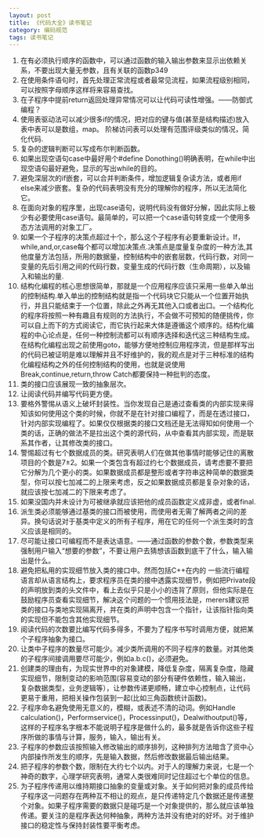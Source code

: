 ```yaml
---
layout: post
title: 《代码大全》读书笔记
category: 编码规范
tags: 读书笔记
---
```


1. 在有必须执行顺序的函数中，可以通过函数的输入输出参数来显示出依赖关系，不要出现大量无参数，且有关联的函数p349
2. 在使用条件语句时，首先处理正常流程或者最常见流程，如果流程级别相同，可以按照字母顺序这样将来容易查找。
3. 在子程序中提前return返回处理异常情况可以让代码可读性增强。——防御式编程？
4. 使用表驱动法可以减少很多if的情况，把对应的键与值(甚至是结构描述)放入表中表可以是数组，map。
阶梯访问表可以处理有范围评级类似的情况，简化代码.
5. 复杂的逻辑判断可以写成布尔判断函数。
6. 如果出现空语句case中最好用个#define Donothing()明确表明，在while中出现空语句最好避免，显示的写出while的目的。
7. 避免深层次的if嵌套，可以合并判断条件，增加逻辑复杂读方法，或者用if else来减少嵌套。复杂的代码表明没有充分的理解你的程序，所以无法简化它。
8. 在面向对象的程序里，出现case语句，说明代码没有做好分解，因此实际上极少有必要使用case语句。最简单的，可以把一个case语句转变成一个使用多态方法调用的对象工厂。
9. 如果一个子程序的决策点超过十个，那么这个子程序有必要重新设计。If，while,and,or,case每个都可以增加决策点.决策点是度量复杂度的一种方法,其他度量方法包括，所用的数据量，控制结构中的嵌套层数，代码行数，对同一变量的先后引用之间的代码行数，变量生成的代码行数（生命周期），以及输入和输出的量.
10. 结构化编程的核心思想很简单，那就是一个应用程序应该只采用一些单入单出的控制结构.单入单出的控制结构就是指一个代码块它只能从一个位置开始执行，并且只能结束于一个位置，除此之外再无其他入口或者出口。一个结构化的程序将按照一种有趣且有规则的方法执行，不会做不可预知的随便挑传，你可以自上而下的方式阅读它，而它执行起来大体是遵循这个顺序的。结构化编程的中心论点是，任何一种控制流都可以有顺序选择和迭代这三种结构生成。在结构化编程出现之前使用goto，能够方便地控制应用程序流，但是那样写出的代码已被证明是难以理解并且不好维护的，我的观点是对于三种标准的结构化编程结构之外的任何控制结构的使用，也就是说使用Break,continue,return,throw Catch都要保持一种批判的态度。
11. 类的接口应该展现一致的抽象层次。
12. 让阅读代码并编写代码更方便。
13. 要格外警惕从语义上破坏封装性。当你发现自己是通过查看类的内部实现来得知该如何使用这个类的时候，你就不是在针对接口编程了，而是在透过接口，针对内部实现编程了。如果仅仅根据类的接口文档还是无法得知如何使用一个类的话，正确的做法不是拉出这个类的源代码，从中查看其内部实现，而是联系其作者，让其修改类的接口。
14. 警惕超过有七个数据成员的类。研究表明人们在做其他事情时能够记住的离散项目的个数是7±2。如果一个类包含有超过约七个数据成员，请考虑要不要把它分解为几个更小的类。如果数据成员都是整形或者字符串这种简单的数据类型，你可以按七加减二的上限来考虑，反之如果数据成员都是复杂对象的话，就应该按七加减二的下限来考虑了。
15. 如果没国内并未设计为可被继承就应该把他的成员函数定义成非虚，或者final.
16. 派生类必须能够通过基类的接口而被使用，而使用者无需了解两者之间的差异。换句话说对于基类中定义的所有子程序，用在它的任何一个派生类时的含义应该是相同的。
17. 尽可能让接口可编程而不是表达语意。——通过函数的参数个数，参数类型来强制用户输入“想要的参数”，不要让用户去猜想该函数到底干了什么，输入输出是什么。
18. 避免把私用的实现细节放入类的接口中。然而包括C++在内的
一些流行编程语言却从语言结构上，要求程序员在类的接中透露实现细节，例如把Private段的声明放到类的头文件中，看上去似乎只是小小的违背了原则，但他实际是在鼓励程序员查看实现细节，解决这个问题的一个惯用技法是，merers建议把类的接口与类地实现隔离开，并在类的声明中包含一个指针，让该指针指向类的实现但不能包含其他实现细节。
19. 阅读代码的次数要比编写代码多得多，不要为了程序书写时调用方便，就把某个子程序抽象为接口。
20. 让类中子程序的数量尽可能少。减少类所调用的不同子程序的数量。对其他类的子程序间接调用要尽可能少，例如a.b.c()，必须避免。
21. 创建类的理由有，为现实世界中的对象建模，降低复杂度，隔离复杂度，隐藏实现细节，限制变动的影响范围(容易变动的部分有硬件依赖性，输入输出，复杂数据类型，业务逻辑等），让参数传递更顺畅，建立中心控制点，让代码更易于重用，把相关操作包装到一起(比如三角函数统计函数)。
22. 子程序命名避免使用无意义的，模糊，或表述不清的动词。例如Handle calculation()，Performservice()，Processinput()，Dealwithoutput()等，这样的子程序名字根本不能说明子程序是做什么的，最多就是告诉你这些子程序所做的事情与计算，服务，输入，输出有关。
23. 子程序的参数应该按照输入修改输出的顺序排列，这种排列方法暗含了资中心内部操作所发生的顺序，先是输入数据，然后修改数据最后输出结果。
24. 把子程序的参数个数，限制在大约七个以内。对于人的理解力来说，七是一个神奇的数字，心理学研究表明，通常人类很难同时记住超过七个单位的信息。
25. 为子程序传递用以维持期接口抽象的变量或对象。关于如何把对象的成员传给子程序这一问题存在两种互不相让的观点，是只传递特定几个数据还是传递整个对象。如果子程序需要的数据只是碰巧是一个对象提供的，那么就应该单独传递。要关注的是程序表达何种抽象，两种方法并没有绝对的好坏。对于维护接口的稳定性与保持封装性要平衡考虑。
